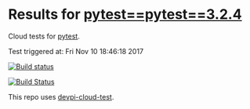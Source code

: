 # Results for [pytest==pytest==3.2.4](https://devpi.net/nicoddemus/dev/pytest/pytest==3.2.4)

Cloud tests for [pytest](FILL_IN_REPOSITORY_LINK).

Test triggered at: Fri Nov 10 18:46:18 2017

[![Build status](https://travis-ci.org/nicoddemus/devpi-cloud-test-pytest.svg?branch=master)](https://travis-ci.org/nicoddemus/devpi-cloud-test-pytest)

[![Build Status](https://ci.appveyor.com/api/projects/status/v0ls4w1qniyd32yu?svg=true)](https://ci.appveyor.com/project/nicoddemus/devpi-cloud-test-pytest)

This repo uses [devpi-cloud-test](https://github.com/obestwalter/devpi-cloud-test).
